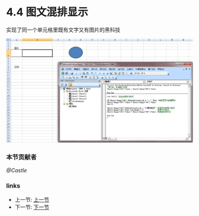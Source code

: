 # 4.4 图文混排显示
实现了同一个单元格里既有文字又有图片的黑科技

![](../images/4.4.1.jpg?raw=true)

### 本节贡献者
*@Castle*
 
### links
  * 上一节: [上一节](<04.3.md>)
  * 下一节: [下一节](<04.5.md>)
